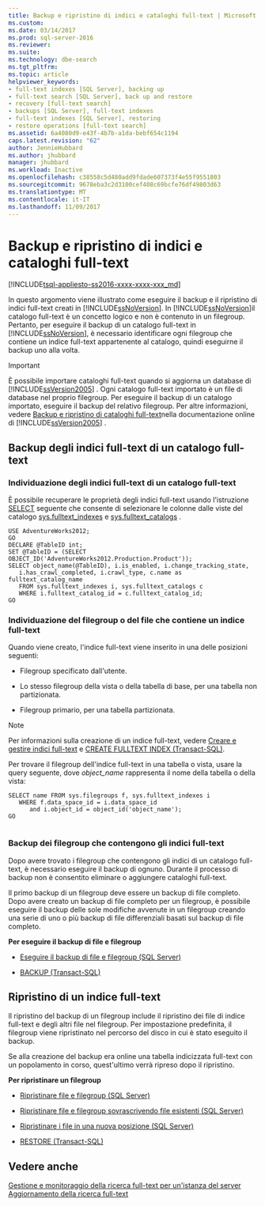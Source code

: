 ```yaml
---
title: Backup e ripristino di indici e cataloghi full-text | Microsoft Docs
ms.custom: 
ms.date: 03/14/2017
ms.prod: sql-server-2016
ms.reviewer: 
ms.suite: 
ms.technology: dbe-search
ms.tgt_pltfrm: 
ms.topic: article
helpviewer_keywords:
- full-text indexes [SQL Server], backing up
- full-text search [SQL Server], back up and restore
- recovery [full-text search]
- backups [SQL Server], full-text indexes
- full-text indexes [SQL Server], restoring
- restore operations [full-text search]
ms.assetid: 6a4080d9-e43f-4b7b-a1da-bebf654c1194
caps.latest.revision: "62"
author: JennieHubbard
ms.author: jhubbard
manager: jhubbard
ms.workload: Inactive
ms.openlocfilehash: c38558c5d480add9fdade607373f4e55f9551803
ms.sourcegitcommit: 9678eba3c2d3100cef408c69bcfe76df49803d63
ms.translationtype: MT
ms.contentlocale: it-IT
ms.lasthandoff: 11/09/2017
---
```

# <a name="back-up-and-restore-full-text-catalogs-and-indexes"></a>Backup e ripristino di indici e cataloghi full-text
[!INCLUDE[tsql-appliesto-ss2016-xxxx-xxxx-xxx_md](../../includes/tsql-appliesto-ss2016-xxxx-xxxx-xxx-md.md)]

  In questo argomento viene illustrato come eseguire il backup e il ripristino di indici full-text creati in [!INCLUDE[ssNoVersion](../../includes/ssnoversion-md.md)]. In [!INCLUDE[ssNoVersion](../../includes/ssnoversion-md.md)]il catalogo full-text è un concetto logico e non è contenuto in un filegroup. Pertanto, per eseguire il backup di un catalogo full-text in [!INCLUDE[ssNoVersion](../../includes/ssnoversion-md.md)], è necessario identificare ogni filegroup che contiene un indice full-text appartenente al catalogo, quindi eseguirne il backup uno alla volta.  
  
> [!IMPORTANT]  
>  È possibile importare cataloghi full-text quando si aggiorna un database di [!INCLUDE[ssVersion2005](../../includes/ssversion2005-md.md)] . Ogni catalogo full-text importato è un file di database nel proprio filegroup. Per eseguire il backup di un catalogo importato, eseguire il backup del relativo filegroup. Per altre informazioni, vedere [Backup e ripristino di cataloghi full-text](http://go.microsoft.com/fwlink/?LinkID=121052)nella documentazione online di [!INCLUDE[ssVersion2005](../../includes/ssversion2005-md.md)] .  
  
##  <a name="backingup"></a> Backup degli indici full-text di un catalogo full-text  
  
###  <a name="Find_FTIs_of_a_Catalog"></a> Individuazione degli indici full-text di un catalogo full-text  
 È possibile recuperare le proprietà degli indici full-text usando l'istruzione [SELECT](../../t-sql/queries/select-transact-sql.md) seguente che consente di selezionare le colonne dalle viste del catalogo [sys.fulltext_indexes](../../relational-databases/system-catalog-views/sys-fulltext-indexes-transact-sql.md) e [sys.fulltext_catalogs](../../relational-databases/system-catalog-views/sys-fulltext-catalogs-transact-sql.md) .  
  
```  
USE AdventureWorks2012;  
GO  
DECLARE @TableID int;  
SET @TableID = (SELECT OBJECT_ID('AdventureWorks2012.Production.Product'));  
SELECT object_name(@TableID), i.is_enabled, i.change_tracking_state,   
   i.has_crawl_completed, i.crawl_type, c.name as fulltext_catalog_name   
   FROM sys.fulltext_indexes i, sys.fulltext_catalogs c   
   WHERE i.fulltext_catalog_id = c.fulltext_catalog_id;  
GO  
```  
  
  
###  <a name="Find_FG_of_FTI"></a> Individuazione del filegroup o del file che contiene un indice full-text  
 Quando viene creato, l'indice full-text viene inserito in una delle posizioni seguenti:  
  
-   Filegroup specificato dall'utente.  
  
-   Lo stesso filegroup della vista o della tabella di base, per una tabella non partizionata.  
  
-   Filegroup primario, per una tabella partizionata.  
  
> [!NOTE]  
>  Per informazioni sulla creazione di un indice full-text, vedere [Creare e gestire indici full-text](../../relational-databases/search/create-and-manage-full-text-indexes.md) e [CREATE FULLTEXT INDEX &#40;Transact-SQL&#41;](../../t-sql/statements/create-fulltext-index-transact-sql.md).  
  
 Per trovare il filegroup dell'indice full-text in una tabella o vista, usare la query seguente, dove *object_name* rappresenta il nome della tabella o della vista:  
  
```  
SELECT name FROM sys.filegroups f, sys.fulltext_indexes i   
   WHERE f.data_space_id = i.data_space_id   
      and i.object_id = object_id('object_name');  
GO  
  
```  
  
  
###  <a name="Back_up_FTIs_of_FTC"></a> Backup dei filegroup che contengono gli indici full-text  
 Dopo avere trovato i filegroup che contengono gli indici di un catalogo full-text, è necessario eseguire il backup di ognuno. Durante il processo di backup non è consentito eliminare o aggiungere cataloghi full-text.  
  
 Il primo backup di un filegroup deve essere un backup di file completo. Dopo avere creato un backup di file completo per un filegroup, è possibile eseguire il backup delle sole modifiche avvenute in un filegroup creando una serie di uno o più backup di file differenziali basati sul backup di file completo.  
  
 **Per eseguire il backup di file e filegroup**  
  
-   [Eseguire il backup di file e filegroup &#40;SQL Server&#41;](../../relational-databases/backup-restore/back-up-files-and-filegroups-sql-server.md)  
  
-   [BACKUP &#40;Transact-SQL&#41;](../../t-sql/statements/backup-transact-sql.md)  
  
  
##  <a name="Restore_FTI"></a> Ripristino di un indice full-text  
 Il ripristino del backup di un filegroup include il ripristino dei file di indice full-text e degli altri file nel filegroup. Per impostazione predefinita, il filegroup viene ripristinato nel percorso del disco in cui è stato eseguito il backup.  
  
 Se alla creazione del backup era online una tabella indicizzata full-text con un popolamento in corso, quest'ultimo verrà ripreso dopo il ripristino.  
  
 **Per ripristinare un filegroup**  
  
-   [Ripristinare file e filegroup &#40;SQL Server&#41;](../../relational-databases/backup-restore/restore-files-and-filegroups-sql-server.md)  
  
-   [Ripristinare file e filegroup sovrascrivendo file esistenti &#40;SQL Server&#41;](../../relational-databases/backup-restore/restore-files-and-filegroups-over-existing-files-sql-server.md)  
  
-   [Ripristinare i file in una nuova posizione &#40;SQL Server&#41;](../../relational-databases/backup-restore/restore-files-to-a-new-location-sql-server.md)  
  
-   [RESTORE &#40;Transact-SQL&#41;](../../t-sql/statements/restore-statements-transact-sql.md)  
  
  
## <a name="see-also"></a>Vedere anche  
 [Gestione e monitoraggio della ricerca full-text per un'istanza del server](../../relational-databases/search/manage-and-monitor-full-text-search-for-a-server-instance.md)   
 [Aggiornamento della ricerca full-text](../../relational-databases/search/upgrade-full-text-search.md)  
  
  

